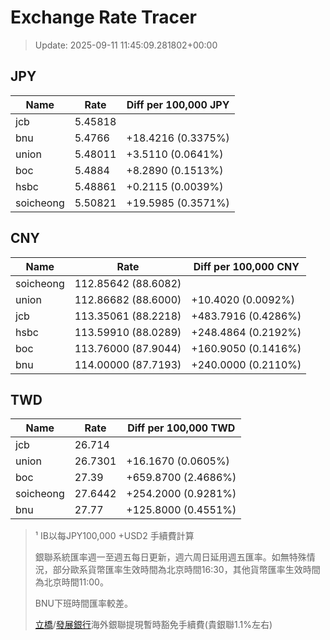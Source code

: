 # Exchange Rate Tracer

> Update: 2025-09-11 11:45:09.281802+00:00

## JPY

| Name      |    Rate | Diff per 100,000 JPY   |
|-----------|---------|------------------------|
| jcb       | 5.45818 |                        |
| bnu       | 5.4766  | +18.4216 (0.3375%)     |
| union     | 5.48011 | +3.5110 (0.0641%)      |
| boc       | 5.4884  | +8.2890 (0.1513%)      |
| hsbc      | 5.48861 | +0.2115 (0.0039%)      |
| soicheong | 5.50821 | +19.5985 (0.3571%)     |

## CNY

| Name      | Rate                | Diff per 100,000 CNY   |
|-----------|---------------------|------------------------|
| soicheong | 112.85642	(88.6082) |                        |
| union     | 112.86682	(88.6000) | +10.4020 (0.0092%)     |
| jcb       | 113.35061	(88.2218) | +483.7916 (0.4286%)    |
| hsbc      | 113.59910	(88.0289) | +248.4864 (0.2192%)    |
| boc       | 113.76000	(87.9044) | +160.9050 (0.1416%)    |
| bnu       | 114.00000	(87.7193) | +240.0000 (0.2110%)    |

## TWD

| Name      |    Rate | Diff per 100,000 TWD   |
|-----------|---------|------------------------|
| jcb       | 26.714  |                        |
| union     | 26.7301 | +16.1670 (0.0605%)     |
| boc       | 27.39   | +659.8700 (2.4686%)    |
| soicheong | 27.6442 | +254.2000 (0.9281%)    |
| bnu       | 27.77   | +125.8000 (0.4551%)    |


> ¹ IB以每JPY100,000 +USD2 手續費計算
>
> 銀聯系統匯率週一至週五每日更新，週六周日延用週五匯率。如無特殊情況，部分歐系貨幣匯率生效時間為北京時間16:30，其他貨幣匯率生效時間為北京時間11:00。
>
> BNU下班時間匯率較差。
>
> [立橋](https://www.wlbank.com.mo/uploads/ueditor/file/20181211/1544536513900230.pdf)/[發展銀行](https://www.mdb.com.mo/Service_Charges_20230728.pdf)海外銀聯提現暫時豁免手續費(貴銀聯1.1%左右)

